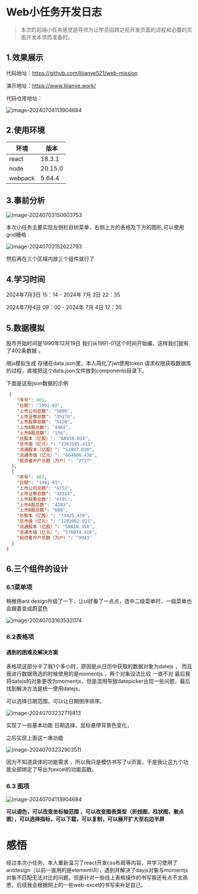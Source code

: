 # Web小任务开发日志

> 本次的前端小任务感觉是导师为让学员回顾之前开发页面的流程和必要的页面开发本领而准备的。

## 1.效果展示

代码地址：https://github.com/lijianye521/web-mission

演示地址：https://www.lijianye.work/

代码仓库地址：

![image-20240704113904684](./assets/image-20240704113904684.png)

## 2.使用环境

| 环境    | 版本    |
| ------- | ------- |
| react   | 18.3.1  |
| node    | 20.15.0 |
| webpack | 5.64.4  |

## 3.事前分析

![image-20240703150603753](./assets/image-20240703150603753.png)

本次小任务主要实现左侧栏目树菜单，右侧上方的表格及下方的图形,可以使用grid栅格

![image-20240703152622793](./assets/image-20240703152622793.png)

然后再在三个区域内放三个组件就行了

## 4.学习时间

2024年7月3日 15：14 - 2024年 7月 3日 22：35

2024年7月4日 09：00 - 2024年 7月 4日 12：35

## 5.数据模拟

股市开始时间是1990年12月19日  我们从1991-01这个时间开始编，这样我们就有了402条数据 。

用js模拟生成 存储在data.json里，本人简化了jwt使用token 请求权限获取数据库的过程，直接把这个data.json文件放到components目录下。

下面是这些json数据的示例

```json
 {
    "序号": 401,
    "日期": "1991-02",
    "上市公司总数": "5096",
    "上市证劵总数": "35170",
    "上市股票总数": "5120",
    "上市A股总数": "4964",
    "上市B股总数": "156",
    "总股本（亿股）": "68918.034",
    "总市值（亿元）": "3393585.413",
    "流通股本（亿股）": "52997.020",
    "流通市值（亿元）": "664800.436",
    "投资者开户总数（万户）": "2727"
  },
  {
    "序号": 402,
    "日期": "1991-01",
    "上市公司总数": "4752",
    "上市证劵总数": "32313",
    "上市股票总数": "4791",
    "上市A股总数": "4103",
    "上市B股总数": "688",
    "总股本（亿股）": "73425.470",
    "总市值（亿元）": "1202062.821",
    "流通股本（亿股）": "50610.356",
    "流通市值（亿元）": "576874.416",
    "投资者开户总数（万户）": "9943"
  }
]
```



## 6.三个组件的设计

### 6.1菜单项

稍微用ant design升级了一下，让ui好看了一点点，选中二级菜单时，一级菜单也会跟着变成蔚蓝色

![image-20240703163532074](./assets/image-20240703163532074.png)

### 6.2表格项

#### 遇到的困难及解决方案

表格项这部分卡了我1个多小时，原因是从日历中获取的数据对象为datejs ， 而且我进行数据筛选的时候使用的是momentjs ，两个对象没法比较 一直不对 最后我将datejs的对象更改为momentjs，但是混用导致datepicker出现一些问题，最后找到解决方法是统一使用datejs。

可以选择日期范围，可以让日期倒序排序。

![image-20240703232715813](./assets/image-20240703232715813.png)

实现了一些基本功能 日期选择，鼠标悬停背景色变化，

之后实现上面这一串功能

![image-20240703232903511](./assets/image-20240703232903511.png)

因为不知道具体的功能需求 ，所以我只是模仿书写了ui页面，于是我让这九个功能全部绑定了导出为excel的功能函数。

### 6.3 图项

![image-20240704113904684](./assets/image-20240704113904684.png)

**可以调色，可以改变坐标轴范围 ，可以改变图表类型（折线图，柱状图，散点图），可以选择指标，可以下载，可以复制，可以展开扩大至右边半屏**

# 感悟

经过本次小任务，本人重新温习了react开发css布局等内容，并学习使用了antdesign（以前一直用的是elementUI），遇到并解决了dayjs对象与momentjs对象不匹配无法对比的问题，但是针对一些线上表格操作的书写我还有点不太熟悉，后续我会根据网上的一些web-excel的书写来补足自己。